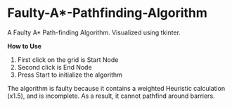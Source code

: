 # Faulty-A*-Pathfinding-Algorithm
A Faulty A* Path-finding Algorithm. Visualized using tkinter.

**How to Use**

1. First click on the grid is Start Node
2. Second click is End Node
3. Press Start to initialize the algorithm


The algorithm is faulty because it contains a weighted Heuristic calculation (x1.5), and is incomplete. As a result, it cannot pathfind around barriers.
